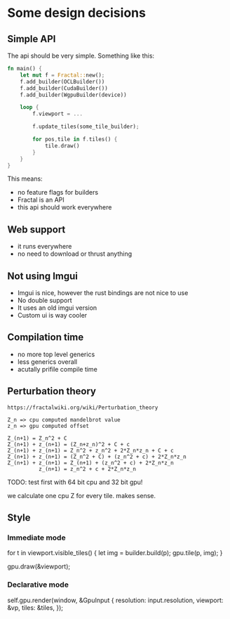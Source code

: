 # Some design decisions

## Simple API
The api should be very simple.
Something like this:

```rust
fn main() {
    let mut f = Fractal::new();
    f.add_builder(OCLBuilder())
    f.add_builder(CudaBuilder())
    f.add_builder(WgpuBuilder(device))

    loop {
        f.viewport = ...

        f.update_tiles(some_tile_builder);

        for pos,tile in f.tiles() {
            tile.draw()
        }
    }
}
```

This means:
* no feature flags for builders
* Fractal is an API
* this api should work everywhere


## Web support
* it runs everywhere
* no need to download or thrust anything

## Not using Imgui
* Imgui is nice, however the rust bindings are not nice to use
* No double support
* It uses an old imgui version
* Custom ui is way cooler

## Compilation time
* no more top level generics
* less generics overall
* acutally prifile compile time


## Perturbation theory

```
https://fractalwiki.org/wiki/Perturbation_theory

Z_n => cpu computed mandelbrot value
z_n => gpu computed offset

Z_(n+1) = Z_n^2 + C
Z_(n+1) + z_(n+1) = (Z_n+z_n)^2 + C + c
Z_(n+1) + z_(n+1) = Z_n^2 + z_n^2 + 2*Z_n*z_n + C + c
Z_(n+1) + z_(n+1) = (Z_n^2 + C) + (z_n^2 + c) + 2*Z_n*z_n
Z_(n+1) + z_(n+1) = Z_(n+1) + (z_n^2 + c) + 2*Z_n*z_n
          z_(n+1) = z_n^2 + c + 2*Z_n*z_n

```

TODO: test first with 64 bit cpu and 32 bit gpu!

we calculate one cpu Z for every tile. makes sense.


## Style

### Immediate mode
for t in viewport.visible_tiles() {
    let img = builder.build(p);
    gpu.tile(p, img);
}

gpu.draw(&viewport);


### Declarative mode
self.gpu.render(window, &GpuInput {
    resolution: input.resolution,
    viewport: &vp,
    tiles: &tiles,
});

